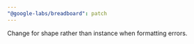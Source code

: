 ```yaml
---
"@google-labs/breadboard": patch
---
```


Change for shape rather than instance when formatting errors.
